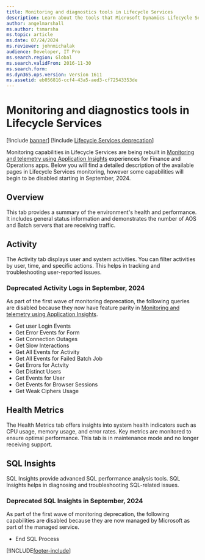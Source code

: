 ```yaml
---
title: Monitoring and diagnostics tools in Lifecycle Services
description: Learn about the tools that Microsoft Dynamics Lifecycle Services provides to help you monitor, diagnose, and analyze the health of the environments.
author: angelmarshall
ms.author: tsmarsha
ms.topic: article
ms.date: 07/24/2024
ms.reviewer: johnmichalak
audience: Developer, IT Pro
ms.search.region: Global
ms.search.validFrom: 2016-11-30
ms.search.form:
ms.dyn365.ops.version: Version 1611
ms.assetid: eb056816-ccf4-43a5-aed3-cf72543353de
---
```


# Monitoring and diagnostics tools in Lifecycle Services

[!include [banner](../includes/banner.md)]
[!include [Lifecycle Services deprecation](../includes/lcs-deprecation.md)]

Monitoring capabilities in Lifecycle Services are being rebuilt in [Monitoring and telemetry using Application Insights](../sysadmin/monitoring-and-telemetry-appinsights.md) experiences for Finance and Operations apps.  Below you will find a detailed description of the available pages in Lifecycle Services monitoring, however some capabilities will begin to be disabled starting in September, 2024.

## Overview

This tab provides a summary of the environment's health and performance. It includes general status information and demonstrates the number of AOS and Batch servers that are receiving traffic.

## Activity

The Activity tab displays user and system activities. You can filter activities by user, time, and specific actions. This helps in tracking and troubleshooting user-reported issues.

### Deprecated Activity Logs in September, 2024
As part of the first wave of monitoring deprecation, the following queries are disabled because they now have feature parity in [Monitoring and telemetry using Application Insights](../sysadmin/monitoring-and-telemetry-appinsights.md).
* Get user Login Events
* Get Error Events for Form
* Get Connection Outages
* Get Slow Interactions
* Get All Events for Activity
* Get All Events for Failed Batch Job
* Get Errors for Actvity
* Get Distinct Users
* Get Events for User
* Get Events for Browser Sessions
* Get Weak Ciphers Usage

## Health Metrics

The Health Metrics tab offers insights into system health indicators such as CPU usage, memory usage, and error rates. Key metrics are monitored to ensure optimal performance. This tab is in maintenance mode and no longer receiving support.

## SQL Insights

SQL Insights provide advanced SQL performance analysis tools. SQL Insights helps in diagnosing and troubleshooting SQL-related issues. 

### Deprecated SQL Insights in September, 2024
As part of the first wave of monitoring deprecation, the following capabilities are disabled because they are now managed by Microsoft as part of the managed service.

* End SQL Process



[!INCLUDE[footer-include](../../../includes/footer-banner.md)]


